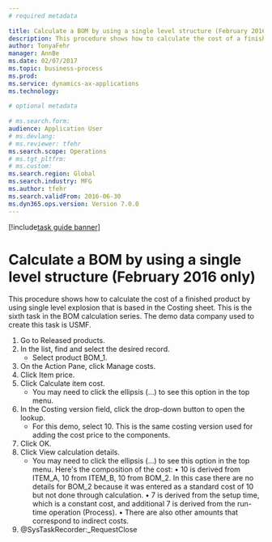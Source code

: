 ```yaml
--- 
# required metadata 
 
title: Calculate a BOM by using a single level structure (February 2016 only)
description: This procedure shows how to calculate the cost of a finished product by using single level explosion that is based in the Costing sheet. 
author: TonyaFehr 
manager: AnnBe 
ms.date: 02/07/2017
ms.topic: business-process 
ms.prod:  
ms.service: dynamics-ax-applications 
ms.technology:  
 
# optional metadata 
 
# ms.search.form:   
audience: Application User 
# ms.devlang:  
# ms.reviewer: tfehr 
ms.search.scope: Operations 
# ms.tgt_pltfrm:  
# ms.custom:  
ms.search.region: Global
ms.search.industry: MFG
ms.author: tfehr 
ms.search.validFrom: 2016-06-30 
ms.dyn365.ops.version: Version 7.0.0 
---
```


[!include[task guide banner](.../includes/task-guide-banner.md)]

# Calculate a BOM by using a single level structure (February 2016 only)

This procedure shows how to calculate the cost of a finished product by using single level explosion that is based in the Costing sheet. This is the sixth task in the BOM calculation series. The demo data company used to create this task is USMF.

1. Go to Released products.
2. In the list, find and select the desired record.
    * Select product BOM_1.  
3. On the Action Pane, click Manage costs.
4. Click Item price.
5. Click Calculate item cost.
    * You may need to click the ellipsis (...) to see this option in the top menu.  
6. In the Costing version field, click the drop-down button to open the lookup.
    * For this demo, select 10. This is the same costing version used for adding the cost price to the components.  
7. Click OK.
8. Click View calculation details.
    * You may need to click the ellipsis (...) to see this option in the top menu.    Here's the composition of the cost:  •	10 is derived from ITEM_A, 10 from ITEM_B, 10 from BOM_2. In this case there are no details for BOM_2 because it was entered as a standard cost of 10 but not done through calculation.  •	7 is derived from the setup time, which is a constant cost, and additional 7 is derived from the run-time operation (Process).  •	There are also other amounts that correspond to indirect costs.  
9. @SysTaskRecorder:_RequestClose

